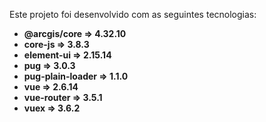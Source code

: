 Este projeto foi desenvolvido com as seguintes tecnologias:

- **@arcgis/core => 4.32.10**
- **core-js => 3.8.3**
- **element-ui => 2.15.14**
- **pug => 3.0.3**
- **pug-plain-loader => 1.1.0**
- **vue => 2.6.14**
- **vue-router => 3.5.1**
- **vuex => 3.6.2**
